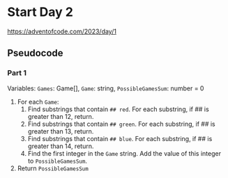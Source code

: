 # Start Day 2

https://adventofcode.com/2023/day/1

## Pseudocode

### Part 1

Variables: `Games`: Game[], `Game`: string, `PossibleGamesSum`: number = 0

1.  For each `Game`:
    1. Find substrings that contain `## red`. For each substring, if ## is greater than 12, return.
    2. Find substrings that contain `## green`. For each substring, if ## is greater than 13, return.
    3. Find substrings that contain `## blue`. For each substring, if ## is greater than 14, return.
    4. Find the first integer in the `Game` string. Add the value of this integer to `PossibleGamesSum`.
2.  Return `PossibleGamesSum`
